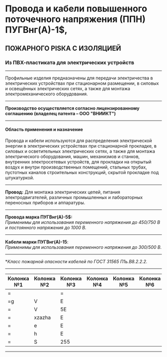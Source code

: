 # Провода и кабели повышенного поточечного напряжения (ППН) ПУГВнг(А)-1$, 
## ПОЖАРНОГО РISКА С ИЗОЛЯЦИЕЙ  
### Из ПВХ-пластиката для электрических устройств

---

Профильные изделия предназначены для передачи электричества в электрических устройствах при стационарном размещении, в силовых и освещённых электрических сетях, а также для монтажа электромеханического оборудования.

---
**Производство осуществляется согласно лицензированному соглашению (владелец патента – ООО "ВНИИКТ")**

---

#### **Область применения и назначение**
Провода и кабели используются для распределения электрической энергии в электрических устройствах при стационарной прокладке, в силовых и осветительных электрических сетях, а также для монтажа электрического оборудования, машин, механизмов и станков, внутренних электросетевых устройств, для прокладки на открытый воздух и внутри производственных помещений, стальных трубах, пустотных каналов строительных конструкций, скрытой прокладке под штукатуркой.

--- 

**Провод:** Для монтажа электрических цепей, питания электродвигателей, различных промышленных и лабораторных переносных приборов и аппаратуры.

---  

**Провода марка ПУГВнг(А)-5$:**   
*Применимы для использования переменного напряжения до 450/750 В и постоянного напряжения до 1000 В.*

---  

**Кабели марки ПУГВнг(А)-15**:   
*Применимы для использования переменного напряжения до 300/500 В.*

---  

**Класс пожарной опасности кабелей по ГОСТ 31565 П1ь.В8.2.2.2.*  

---  

| Колонка №1         | Колонка №2       | Колонка №3        | Колонка №4      | Колонка №5     | Колонка №6          |
|--------------------|------------------|-------------------|-----------------|---------------|---------------------|
|=                  |                   |=                 |                |             |                    |
=g                 | V               | E                 |                |            |                    |
=                  | V              | 5E                |                |           |                    |
=                  | xzazha          | E                 |                |           |                    |
=                  | e                 | E                 |                |           |                    |
=                  | h                 | E                 |                |           |                    |
=                  | S                 | 255               |                |           |                    |

---
